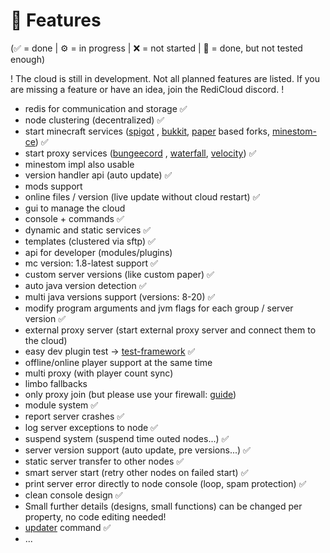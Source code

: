 # 💎 Features

(✅ = done | ⚙️ = in progress | ❌ = not started | 🚧 = done, but not tested enough)

! The cloud is still in development. Not all planned features are listed. If you are missing a feature or have an idea, join the RediCloud discord. !

* redis for communication and storage ✅
* node clustering (decentralized) ✅
* start minecraft services ([spigot](https://getbukkit.org/download/spigot) , [bukkit](https://getbukkit.org/download/craftbukkit), [paper](https://papermc.io/) based forks, [minestom-ce](https://github.com/hollow-cube/minestom-ce)) ✅
* start proxy services ([bungeecord](https://www.spigotmc.org/wiki/bungeecord/) , [waterfall](https://github.com/PaperMC/Waterfall), [velocity](https://github.com/PaperMC/Velocity)) ✅
* minestom impl also usable
* version handler api (auto update) ✅
* mods support
* online files / version (live update without cloud restart) ✅
* gui to manage the cloud
* console + commands ✅
* dynamic and static services ✅
* templates (clustered via sftp) ✅
* api for developer (modules/plugins)
* mc version: 1.8-latest support ✅
* custom server versions (like custom paper) ✅
* auto java version detection ✅
* multi java versions support (versions: 8-20) ✅
* modify program arguments and jvm flags for each group / server version ✅
* external proxy server (start external proxy server and connect them to the cloud)
* easy dev plugin test -> [test-framework](development/test-framework.md) ✅
* offline/online player support at the same time
* multi proxy (with player count sync)
* limbo fallbacks
* only proxy join (but please use your firewall: [guide](https://www.spigotmc.org/wiki/firewall-guide/))
* module system ✅
* report server crashes ✅
* log server exceptions to node ✅
* suspend system (suspend time outed nodes...) ✅
* server version support (auto update, pre versions...) ✅
* static server transfer to other nodes ✅
* smart server start (retry other nodes on failed start) ✅
* print server error directly to node console (loop, spam protection) ✅
* clean console design ✅
* Small further details (designs, small functions) can be changed per property, no code editing needed!
* [updater](commands/version-updater.md) command ✅
* ...
